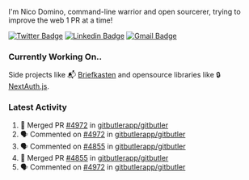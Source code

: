 
I'm Nico Domino, command-line warrior and open sourcerer, trying to improve the web 1 PR at a time!

[![Twitter Badge](https://img.shields.io/badge/-@ndom91-1ca0f1?style=flat-square&labelColor=1ca0f1&logo=twitter&logoColor=white&link=https://twitter.com/ndom91)](https://twitter.com/ndom91) [![Linkedin Badge](https://img.shields.io/badge/-ndom91-blue?style=flat-square&logo=Linkedin&logoColor=white&link=https://www.linkedin.com/in/ndom91/)](https://www.linkedin.com/in/ndom91/) [![Gmail Badge](https://img.shields.io/badge/-yo@ndo.dev-c14438?style=flat-square&logo=mail.ru&logoColor=white&link=mailto:yo@ndo.dev)](mailto:yo@ndo.dev)

### Currently Working On..

Side projects like 📬 [Briefkasten](https://briefkastenhq.com) and opensource libraries like 🔒 [NextAuth.js](https://github.com/nextauthjs/next-auth).

<!--START_SECTION_PROFILE_VIEWS:readme-info-->
<!--END_SECTION_PROFILE_VIEWS:readme-info-->

<!--START_SECTION_DAILY_COMMIT:readme-info-->
<!--END_SECTION_DAILY_COMMIT:readme-info-->

<!--START_SECTION_WEEKLY_COMMIT:readme-info-->
<!--END_SECTION_WEEKLY_COMMIT:readme-info-->

### Latest Activity

<!--START_SECTION:activity-->
1. 🎉 Merged PR [#4972](https://github.com/gitbutlerapp/gitbutler/pull/4972) in [gitbutlerapp/gitbutler](https://github.com/gitbutlerapp/gitbutler)
2. 🗣 Commented on [#4972](https://github.com/gitbutlerapp/gitbutler/pull/4972#issuecomment-2380663902) in [gitbutlerapp/gitbutler](https://github.com/gitbutlerapp/gitbutler)
3. 🗣 Commented on [#4855](https://github.com/gitbutlerapp/gitbutler/pull/4855#issuecomment-2380656252) in [gitbutlerapp/gitbutler](https://github.com/gitbutlerapp/gitbutler)
4. 🎉 Merged PR [#4855](https://github.com/gitbutlerapp/gitbutler/pull/4855) in [gitbutlerapp/gitbutler](https://github.com/gitbutlerapp/gitbutler)
5. 🗣 Commented on [#4972](https://github.com/gitbutlerapp/gitbutler/pull/4972#issuecomment-2379534160) in [gitbutlerapp/gitbutler](https://github.com/gitbutlerapp/gitbutler)
<!--END_SECTION:activity-->
